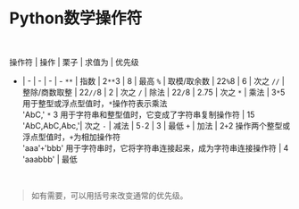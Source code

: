 # Python数学操作符

<br>

操作符 | 操作 | 栗子 | 求值为 | 优先级
- | - | - | - | -
`**` | 指数 | 2`**`3 | 8 | 最高
`%` | 取模/取余数 | 22`%`8 | 6 | 次之
`//` | 整除/商数取整 | 22`//`8 | 2 | 次之
`/` | 除法 | 22`/`8 | 2.75 | 次之
`*` | 乘法 | 3`*`5 用于整型或浮点型值时，`*`操作符表示乘法 <br> 'AbC,' `*` 3 用于字符串和整型值时，它变成了字符串复制操作符  | 15 <br> 'AbC,AbC,Abc,'| 次之
`-` | 减法 | 5`-`2 | 3 | 最低
`+` | 加法 | 2`+`2 操作两个整型或浮点型值时，`+`为相加操作符 <br> 'aaa'`+`'bbb' 用于字符串时，它将字符串连接起来，成为字符串连接操作符  | 4 <br> 'aaabbb' | 最低

<br>

> 如有需要，可以用括号来改变通常的优先级。
